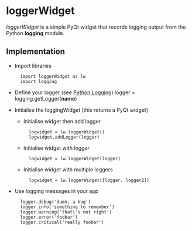 # loggerWidget

*loggerWidget* is a simple PyQt widget that records logging output from the Python **logging** module.

## Implementation

- Import libraries

        import loggerWidget as lw
        import logging

- Define your logger (see [Python Logging](https://docs.python.org/2/library/logging.html))
        logger = logging.getLogger(__name__)

- Initialise the loggingWidget (this returns a PyQt widget)
    - Initialise widget then add logger

            logwidget = lw.loggerWidget()
            logwidget.addLogger(logger)

    - Initialise widget with logger

            logwidget = lw.loggerWidget(logger)

    - Initialise widget with multiple loggers

            logwidget = lw.loggerWidget([logger, logger2])

- Use logging messages in your app

        logger.debug('damn, a bug')
        logger.info('something to remember')
        logger.warning('that\'s not right')
        logger.error('foobar')
        logger.critical('really foobar')
